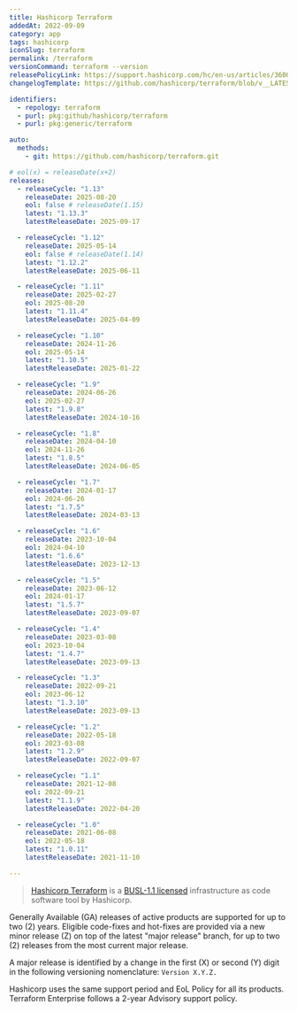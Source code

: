 ```yaml
---
title: Hashicorp Terraform
addedAt: 2022-09-09
category: app
tags: hashicorp
iconSlug: terraform
permalink: /terraform
versionCommand: terraform --version
releasePolicyLink: https://support.hashicorp.com/hc/en-us/articles/360021185113-Support-Period-and-End-of-Life-EOL-Policy
changelogTemplate: https://github.com/hashicorp/terraform/blob/v__LATEST__/CHANGELOG.md

identifiers:
  - repology: terraform
  - purl: pkg:github/hashicorp/terraform
  - purl: pkg:generic/terraform

auto:
  methods:
    - git: https://github.com/hashicorp/terraform.git

# eol(x) = releaseDate(x+2)
releases:
  - releaseCycle: "1.13"
    releaseDate: 2025-08-20
    eol: false # releaseDate(1.15)
    latest: "1.13.3"
    latestReleaseDate: 2025-09-17

  - releaseCycle: "1.12"
    releaseDate: 2025-05-14
    eol: false # releaseDate(1.14)
    latest: "1.12.2"
    latestReleaseDate: 2025-06-11

  - releaseCycle: "1.11"
    releaseDate: 2025-02-27
    eol: 2025-08-20
    latest: "1.11.4"
    latestReleaseDate: 2025-04-09

  - releaseCycle: "1.10"
    releaseDate: 2024-11-26
    eol: 2025-05-14
    latest: "1.10.5"
    latestReleaseDate: 2025-01-22

  - releaseCycle: "1.9"
    releaseDate: 2024-06-26
    eol: 2025-02-27
    latest: "1.9.8"
    latestReleaseDate: 2024-10-16

  - releaseCycle: "1.8"
    releaseDate: 2024-04-10
    eol: 2024-11-26
    latest: "1.8.5"
    latestReleaseDate: 2024-06-05

  - releaseCycle: "1.7"
    releaseDate: 2024-01-17
    eol: 2024-06-26
    latest: "1.7.5"
    latestReleaseDate: 2024-03-13

  - releaseCycle: "1.6"
    releaseDate: 2023-10-04
    eol: 2024-04-10
    latest: "1.6.6"
    latestReleaseDate: 2023-12-13

  - releaseCycle: "1.5"
    releaseDate: 2023-06-12
    eol: 2024-01-17
    latest: "1.5.7"
    latestReleaseDate: 2023-09-07

  - releaseCycle: "1.4"
    releaseDate: 2023-03-08
    eol: 2023-10-04
    latest: "1.4.7"
    latestReleaseDate: 2023-09-13

  - releaseCycle: "1.3"
    releaseDate: 2022-09-21
    eol: 2023-06-12
    latest: "1.3.10"
    latestReleaseDate: 2023-09-13

  - releaseCycle: "1.2"
    releaseDate: 2022-05-18
    eol: 2023-03-08
    latest: "1.2.9"
    latestReleaseDate: 2022-09-07

  - releaseCycle: "1.1"
    releaseDate: 2021-12-08
    eol: 2022-09-21
    latest: "1.1.9"
    latestReleaseDate: 2022-04-20

  - releaseCycle: "1.0"
    releaseDate: 2021-06-08
    eol: 2022-05-18
    latest: "1.0.11"
    latestReleaseDate: 2021-11-10

---
```


> [Hashicorp Terraform](https://www.terraform.io/) is a [BUSL-1.1 licensed](https://www.hashicorp.com/bsl)
> infrastructure as code software tool by Hashicorp.

Generally Available (GA) releases of active products are supported for up to two (2) years.
Eligible code-fixes and hot-fixes are provided via a new minor release (Z) on top of the latest
"major release" branch, for up to two (2) releases from the most current major release.

A major release is identified by a change in the first (X) or second (Y) digit in the following
versioning nomenclature: `Version X.Y.Z.`

Hashicorp uses the same support period and EoL Policy for all its products. Terraform Enterprise
follows a 2-year Advisory support policy.
